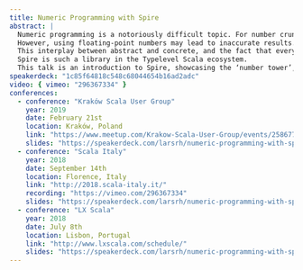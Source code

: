 ```yaml
---
title: Numeric Programming with Spire
abstract: |
  Numeric programming is a notoriously difficult topic. For number crunching, e.g. solving systems of linear equations, we need raw performance.
  However, using floating-point numbers may lead to inaccurate results. On top of that, as functional programmers, we’d really like to abstract over concrete number types, which is where abstract algebra comes into play.
  This interplay between abstract and concrete, and the fact that everything needs to run on finite hardware, is what makes good library support necessary for writing fast & correct programs.
  Spire is such a library in the Typelevel Scala ecosystem.
  This talk is an introduction to Spire, showcasing the ‘number tower’, real-ish numbers and how to obey the law.
speakerdeck: "1c85f64818c548c68044654b16ad2adc"
video: { vimeo: "296367334" }
conferences:
  - conference: "Kraków Scala User Group"
    year: 2019
    date: February 21st
    location: Kraków, Poland
    link: "https://www.meetup.com/Krakow-Scala-User-Group/events/258677272/"
    slides: "https://speakerdeck.com/larsrh/numeric-programming-with-spire-ksug-edition"
  - conference: "Scala Italy"
    year: 2018
    date: September 14th
    location: Florence, Italy
    link: "http://2018.scala-italy.it/"
    recording: "https://vimeo.com/296367334"
    slides: "https://speakerdeck.com/larsrh/numeric-programming-with-spire-scala-italy-edition"
  - conference: "LX Scala"
    year: 2018
    date: July 8th
    location: Lisbon, Portugal
    link: "http://www.lxscala.com/schedule/"
    slides: "https://speakerdeck.com/larsrh/numeric-programming-with-spire-lx-scala-edition"
---
```

